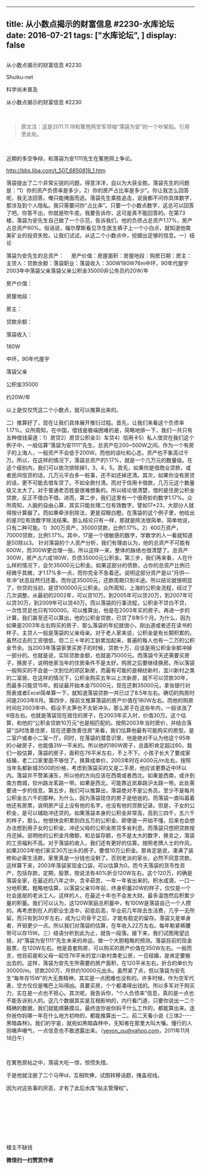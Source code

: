 
---
title:  从小数点揭示的财富信息 #2230-水库论坛
date: 2016-07-21
tags: ["水库论坛", ]
display: false
---


## 



从小数点揭示的财富信息 #2230




Shuiku-net




科学尚未普及


从小数点揭示的财富信息 #2230

&nbsp;

> 原文注：这是2011.11.18和篱笆网空军领袖“落袋为安”的一个吵架贴。引用至此处。

&nbsp;

近期的多空争辩，和落袋为安1111先生在篱笆网上争论。

<a>http://bbs.liba.com/t_507_6850819_1.htm</a>

落袋提出了二个非常尖锐的问题，得意洋洋，自以为大获全胜。落袋先生的问题是：“1）你的资产负债率是多少，2）你的房产占比率是多少”。你让我怎么回答呢，我无法回答。俺只能掩面而逃。落袋先生乘胜追击，说我都不问你具体数字，那涉及到个人隐私。我只需要问你“占比率”。只要一个小数点数字，这总可以回答了吧。你答不出，你就是吹牛皮。我要告诉你，这可是真不能回答的。在第73楼，落袋为安先生自己做了一个示范，告诉我们，他的负债占总资产1.17%，房产占总资产60%。俗话说，福尔摩斯看见华生医生裤子上一个小白点，就知道他南美矿业的投资失败。让我们试试，从这二个小数点中，挖据出足够的信息。一）结论&nbsp;
<td width="284" valign="top" style="border-width: 1px; border-color: windowtext; padding: 0px 7px; word-break: break-all;">落袋为安先生的总资产：&nbsp;&nbsp;&nbsp;&nbsp; 房产价值：房屋面积：房屋地段：购房日期：房主：主贷人：贷款余额：落袋职业：落袋收入：</td><td width="284" valign="top" style="border-top-width: 1px; border-right-width: 1px; border-bottom-width: 1px; border-top-color: windowtext; border-right-color: windowtext; border-bottom-color: windowtext; border-left-style: none; padding: 0px 7px; word-break: break-all;">300W180W76m中环，90年代屋宇2003年中落袋父亲落袋父亲公积金35000非公务员约20W/年</td>

房产价值：

房屋地段：

房主：

贷款余额：

落袋收入：

180W

中环，90年代屋宇

落袋父亲

公积金35000

约20W/年

以上是仅仅凭这二个小数点，就可以推算出来的。

二）推算好了，现在让我们具体展开推衍过程。首先，让我们来看这个负债率1.17%。众所周知，在中国，借钱是极端困难的是，简略地排一下，我们一共只有五种借钱渠道：1）房贷2）房贷公积金3）车贷4）信用卡5）私人借贷在我们这个例子中，一般估算“落袋为安1111”先生，总资产在200~500W之间。作为一个有房子的上海人，一般资产不会低于200W。而他的谈吐和心态，资产也不象高过千万。所以，在这样的情况下，落袋总资产的1.17%，就是一个几万元的数量级。在这个级别内，我们可以依次排除掉1，3，4，5。首先，如果你是借商业贷款，或者民间信贷的话，几万元平白多一桩事，还不如还掉还清。其次，如果你没有房贷的话，更不可能去借车贷了。不如全款付清。而对于信用卡借款，几万元这个数量级又太大了。对于普通老百姓是很难想象的。所以结论很清楚，借的是住房公积金贷款，反正不借白不借。进而，第二步，我们这里有一个很奇妙的数字1.17%。众所周知，人脑的自由心算，其实只能处理二位有效数字。譬如17*23，大部分人就得按计算器了。而如果牵涉到除法，更是双眼白瞪。在落袋的这个例子里，他给出的是3位有效数字除法结果。那么结论只有一样，那就是除法很简单。简单地说，只有二种可能。1）300万资产，35000贷款，比例1.17%。2）600万资产，70000贷款，比例1.17%。其中，17是一个很敏感的数字，学数学的人一看就知道是50除以3。 针对落袋的个人资产分析，我们有理由认为，他的总资产不可能有600W，而300W更合理一些。所以这样一来，整体的脉络也很清楚了。总资产300W，房产占六成180W，负债35000元公积金。第三步，我们再来看，人在什么样的情况下，会欠35000元公积金。如果这部分的债款，占你的总资产比例已经微乎其微，才1.17%多一点，而你完全不急着还。说明这部分资产是以“月供—年冲”状态自然归还着。而你这35000元，还款周期只到半途。所以结论就很明显了，你贷的当初，是贷100000元公积金。众所周知，上海的公积金流程，经过了几次调整。从最初的2002年，可以贷10万。到2005年可以贷20万，到2007年可以贷30万，到2009年可以贷40万。而以落袋的行事流程，公积金不贷白不贷，一次性贷足也只有100000。可以推算出，他是在2003年买的房子。再进一步的计算，我们甚至还可以算出，他的公积金贷款，已贷了8年5个月。为什么，因为如果是2003年左右购买的房子，那么落袋的年纪就很小，刚出道或者还在读书的样子。主贷人一般是落袋的父亲母亲。对于老人家来说，公积金是有长期积累的。虽然过去的工资很低，但二三十年的工龄累加起来，普遍的每人也有一二万的公积金节余。当2003年落袋家里买房子的时候，贷款十万，应该是用公积金余额冲掉一部分的。也就是说，实际贷款金额，也就是75000元。而落袋今天还需要买房子，换房子，说明他家当年的住房条件不是太好。购房之后要继续换房。所以落袋一般购买的不会是一次到位的郊区新房，而最有可能的是棉纺新村，宜川新村之类的二室居。在这样的情况下，公积金购买五年以上次新房，就不可以贷款30年，而最多只能贷15年。假设最开始本金75000元，现在还剩35000元，拿张银行对照表或者Excel简单算一下，就知道落袋贷款一共已过了8.5年左右。确切的购房时间是2003年6月。第四步，按前文推算落袋的房产价值在180W左右。而他的购房时间在2003年中。假设不太笋也不太斩冲头，那么房子在这些年内，一般该涨了6倍左右。也就是落袋现在居住的房子，在2003年买入时，价值30万。这个估算，和他的“公积金贷款10万元”也是相匹配的。按照2003年当时房价，并结合落袋“当时改善住房，现在还要改善住房”来看，我们估算他最有可能购买的房型，是二室户或者小二室一厅。同时，在落袋的潜意识里，他是绝对不认为他这个95年的小破房子，也能值3W一平米的。所以他的180W房子，总面积肯定超过60。我们一般估算，落袋的房子，面积在76平米左右，不上不下。小孩子长大了要成家结婚，老二口家里面不够住了。换算成单价，2003年时在4000元/m左右。按照当年名都新城3500的价格，考虑到落袋买的又是二手房，他应该更靠近中环以内。落袋并不赞美浦东，所以他的方向应该在西南或者西北。如果是西南，或许到南方商城，钦州路龙茗路一带。如果是西北，可能靠近岚皋路沪太路一带。此处需要进一步的信息。第五步，我们可以推算出，落袋绝对不是公务员。至少不是每月公积金五六千的那种。为什么，因为落袋现住的房子是他爸的。而落袋一直叫嚣着他还有房票，说明房产证上没有他的名字，也没有他的贷款记录。但是，子女的公积金，是可以辅助冲还贷的。如果落袋本身的公积金非常高，高到三四千，五六千的样子，那么，他很快会积累到四五万的公积金。即使是一开始不懂，后来也会想办法想到用子女的公积金，冲还父母的公积金房贷多省利息。而落袋只想把贷款按月还掉。说明他的公积金月缴额，和总留存额，也不是太大的数字，换言之，落袋的工资福利不高。对于落袋的收入，我们还有更好的估算。按照老牌人士的作风，如果2003年他们家买30万出头的房子，要借10万公积金。那肯定是说，凑满了装修和必需生活款，家里真是一分钱也没剩了。否则老派的家长，必然不同意贷款。这样算下来，2003年落袋家现金口袋，可以估算为0。而今天落袋的货币性资产，包括存款，定期，股票，按说法有40%折合120W左右。这个120万，的确是落袋全家，在最近的八年之中，含辛茹苦，一年一年省出来的。积水成滴，一口一分地积累。粗略地估算，以落袋父亲10年前，终身积蓄20W的样子，仅仅是一个社会底层的老派工人。这样的人，在最近十年也不会发大财。最多温饱然后积累少量的积蓄。我们可以认为，这120W家庭总积蓄中，有100W是落袋自己一个人攒的。再考虑到在人的职业生涯中，前低后高，毕业前几年除去生活费，几乎一无所留。而只有到30岁左右，成为公司骨干之后，才能有稳定的留存。落袋又是单身者，开销更少一点。所以我们对落袋的估算，在年收入22万左右。每年勒紧裤腰带可以存15W。三）结语分析到此为止，就告一段落。接下来，我们试图用望远镜，对“落袋为安1111”先生未来的命运，做一个大胆粗略的预测。落袋目前的现金股票，在120W左右。他是首套购房，可以购买的房产价值在350W左右。一般而言，他目前是和父母一起住76平米的宜川新村类老公房，一旦结婚，是肯定要搬出去的。这样，落袋为安先生所需要的房产面积，在120平米左右。折合的单价为30000/m。贷款200万，月供约10000元出头。虽然紧了点，但以落袋为安先生“每年存15W”的大无畏精神，其实是一点困难也没有的。许多时候，作为空军代表，空方仅仅是嘴巴上叫得凶。真要买房，个个都凑得出钱的。所以多军对于购买力，实在是一点也不担心。其次呢，我告诉你，“个人负债率”信息，真的是一点也不能告诉别人的。这几个数据其实是互相影响的，内行看门道，只要你说出一二个精确的数据，我们就能顺藤摸瓜，最终连你爸你妈干什么工作的，都能算出来。连你爸你妈哪一年在什么地方初吻的，都能推算出一二。前二天看小说《三体2----黑暗森林》。我们的宇宙，就宛如黑暗森林中，无知者在那里大叫大嚷。懂行的人则嗫声嗫气，一点信息也不敢透露出来。（yevon_ou@yahoo.com，2011年11月18日午）





&nbsp;

在篱笆原帖之中，落袋大吃一惊，惊慌失措。

于是他就注册了二个马甲id，互相吹捧，试图转移话题，掩盖视线。

因为对这些事的厌恶，才有了此后水库“贴主管理权”。

&nbsp;

&nbsp;

&nbsp;

&nbsp;



楼主不缺钱


**微信扫一扫赞赏作者**














